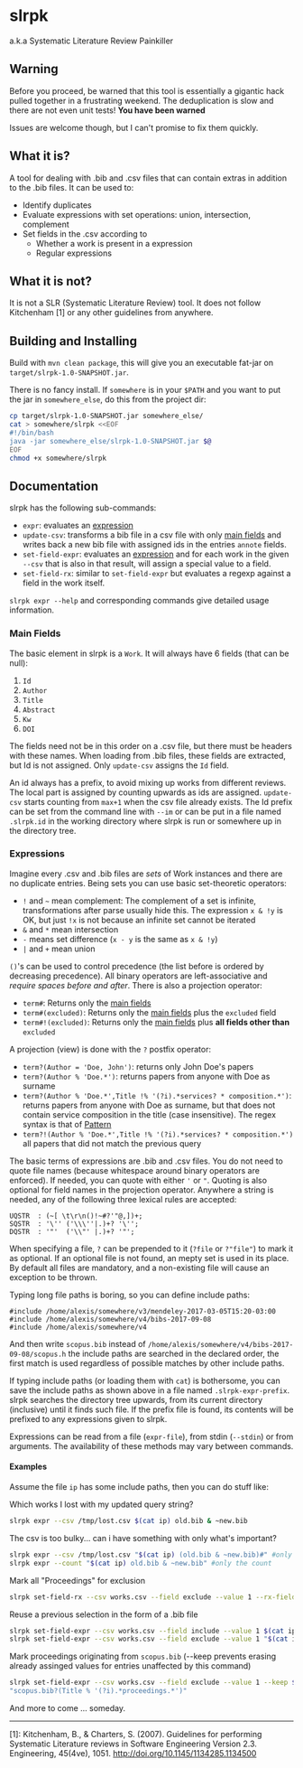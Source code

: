 # slrpk
a.k.a Systematic Literature Review Painkiller

## Warning
Before you proceed, be warned that this tool is essentially a gigantic hack pulled together in a 
frustrating weekend. The deduplication is slow and there are not even unit tests! 
**You have been warned**

Issues are welcome though, but I can't promise to fix them quickly.

## What it is?
A tool for dealing with .bib and .csv files that can contain extras in addition to the .bib files.
It can be used to:
* Identify duplicates
* Evaluate expressions with set operations: union, intersection, complement
* Set fields in the .csv according to
  * Whether a work is present in a expression
  * Regular expressions

## What it is not?
It is not a SLR (Systematic Literature Review) tool. 
It does not follow Kitchenham [1] or any other guidelines from anywhere.


## Building and Installing
Build with `mvn clean package`, this will give you an executable fat-jar on 
`target/slrpk-1.0-SNAPSHOT.jar`.

There is no fancy install. If `somewhere` is in your `$PATH` and you want to put the jar in 
`somewhere_else`, do this from the project dir:
```bash
cp target/slrpk-1.0-SNAPSHOT.jar somewhere_else/
cat > somewhere/slrpk <<EOF
#!/bin/bash
java -jar somewhere_else/slrpk-1.0-SNAPSHOT.jar $@
EOF
chmod +x somewhere/slrpk
```

## Documentation
slrpk has the following sub-commands:
* `expr`: evaluates an [expression](#expressions) 
* `update-csv`: transforms a bib file in a csv file with only [main fields](#main-fields) 
                and writes back a new bib file with assigned ids in the entries `annote` fields. 
* `set-field-expr`: evaluates an [expression](#expressions) and for each work in the given 
                    `--csv` that is also in that result, will assign a special value to a field.
* `set-field-rx`: similar to `set-field-expr` but evaluates a regexp against a field in the 
                  work itself.
                  
`slrpk expr --help` and corresponding commands give detailed usage information. 

### Main Fields
The basic element in slrpk is a  `Work`. It will always have 6 fields (that can be null):
1. `Id`
2. `Author`
3. `Title`
4. `Abstract`
5. `Kw`
5. `DOI`

The fields need not be in this order on a .csv file, but there must be headers with these names. 
When loading from .bib files, these fields are extracted, but Id is not assigned. Only 
`update-csv` assigns the `Id` field.

An id always has a prefix, to avoid mixing up works from different reviews. The local part is 
assigned by counting upwards as ids are assigned. `update-csv` starts counting from `max+1` 
when the csv file already exists. The Id prefix can be set from the command line with `--im` or 
can be put in a file named `.slrpk.id` in the working directory where slrpk is run or somewhere 
up in the directory tree.  

### Expressions

Imagine every .csv and .bib files are *sets* of Work instances and there are no duplicate entries. 
Being sets you can use basic set-theoretic operators:
* `!` and `~` mean complement: The complement of a set is infinite, transformations after parse 
        usually hide this. The expression `x & !y` is OK, but just `!x` is not because an 
        infinite set cannot be iterated
* `&` and `*` mean intersection
* `-` means set difference (`x - y` is the same as `x & !y`)
* `|` and `+` mean union

`()`'s can be used to control precedence (the list before is ordered by decreasing precedence). 
All binary operators are left-associative and *require spaces before and after*. There is also a 
projection operator:

* `term#`: Returns only the [main fields](#main-fields)
* `term#(excluded)`: Returns only the [main fields](#main-fields) plus the `excluded` field
* `term#!(excluded)`: Returns only the [main fields](#main-fields) plus 
                      **all fields other than** `excluded`

A projection (view) is done with the `?` postfix operator:
* `term?(Author = 'Doe, John')`: returns only John Doe's papers
* `term?(Author % 'Doe.*')`: returns papers from anyone with Doe as surname
* `term?(Author % 'Doe.*',Title !% '(?i).*services? * composition.*')`: returns papers from anyone 
        with Doe as surname, but that does not contain service composition in the title 
        (case insensitive). The regex syntax is that of 
        [Pattern](https://docs.oracle.com/javase/8/docs/api/java/util/regex/Pattern.html)
* `term?!(Author % 'Doe.*',Title !% '(?i).*services? * composition.*')` all papers that did not 
        match the previous query

The basic terms of expressions are .bib and .csv files. You do not need to quote file names 
(because whitespace around binary operators are enforced). If needed, you can quote with either 
`'` or `"`. Quoting is also optional for field names in the projection operator. Anywhere a string 
is needed, any of the following three lexical rules are accepted:

```antlrv4
UQSTR  : (~[ \t\r\n()!~#?'"@,])+;
SQSTR  : '\'' ('\\\''|.)+? '\'';
DQSTR  : '"'  ('\\"' |.)+? '"';
```

When specifying a file, `?` can be prepended to it (`?file` or `?"file"`) to mark it as optional. 
If an optional file is not found, an mepty set is used in its place. By default all files are 
mandatory, and a non-existing file will cause an exception to be thrown. 

Typing long file paths is boring, so you can define include paths:

```
#include /home/alexis/somewhere/v3/mendeley-2017-03-05T15:20-03:00
#include /home/alexis/somewhere/v4/bibs-2017-09-08
#include /home/alexis/somewhere/v4
```

And then write `scopus.bib` instead of `/home/alexis/somewhere/v4/bibs-2017-09-08/scopus.h` the 
include paths are searched in the declared order, the first match is used regardless of possible 
matches by other include paths.

If typing include paths (or loading them with `cat`) is bothersome, you can save the include paths 
as shown above in a file named `.slrpk-expr-prefix`. slrpk searches the directory tree upwards, 
from its current directory (inclusive) until it finds such file. If the prefix file is found, 
its contents will be prefixed to any expressions given to slrpk. 

Expressions can be read from a file (`expr-file`), from stdin (`--stdin`) or from arguments. 
The availability of these methods may vary between commands.  

#### Examples
Assume the file `ip` has some include paths, then you can do stuff like:

Which works I lost with my updated query string?
```bash
slrpk expr --csv /tmp/lost.csv $(cat ip) old.bib & ~new.bib
```
The csv is too bulky... can i have something with only what's important?
```bash
slrpk expr --csv /tmp/lost.csv "$(cat ip) (old.bib & ~new.bib)#" #only main fields
slrpk expr --count "$(cat ip) old.bib & ~new.bib" #only the count
```
Mark all "Proceedings" for exclusion
```bash
slrpk set-field-rx --csv works.csv --field exclude --value 1 --rx-field Title '(?i).*proceedings.*'
``` 
Reuse a previous selection in the form of a .bib file
```bash
slrpk set-field-expr --csv works.csv --field include --value 1 $(cat ip) goodstuff.bib
slrpk set-field-expr --csv works.csv --field exclude --value 1 "$(cat ip) old.csv?(exclude = 1)"
```
Mark proceedings originating from `scopus.bib` (--keep prevents erasing already assinged values 
for entries unaffected by this command)
```bash
slrpk set-field-expr --csv works.csv --field exclude --value 1 --keep $(cat ip) \
"scopus.bib?(Title % '(?i).*proceedings.*')"
``` 

And more to come ... someday.

- - - 

[1]: Kitchenham, B., & Charters, S. (2007). Guidelines for performing Systematic Literature reviews in Software Engineering Version 2.3. Engineering, 45(4ve), 1051. http://doi.org/10.1145/1134285.1134500 
